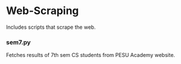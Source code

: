 # Web-Scraping
Includes scripts that scrape the web.

### sem7.py
Fetches results of 7th sem CS students from PESU Academy website. 

